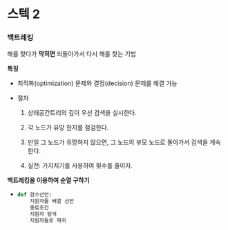# 스텍 2

### 백트레킹

 해를 찾다가 **막히면** 되돌아가서 다시 해를 찾는 기법

**특징**

- 최적화(optimization) 문제와 결정(decision) 문제를 해결 가능

- 절차

  1. 상태공간트리의 깊이 우선 검색을 실시한다.

  2. 각 노드가 유망 한지를 점검한다.
  3. 만일 그 노드가 유망하지 않으면, 그 노드의 부모 노드로 돌아가서 검색을 계속한다.
  4. 실전: 가지치기를 사용하여 횟수를 줄이자.

**백트레킹을 이용하여 순열 구하기**

- ```python
  def 함수선언:
      지원자들 배열 선언
      종료조건
      지원자 탐색
      지원자들로 재귀
  ```